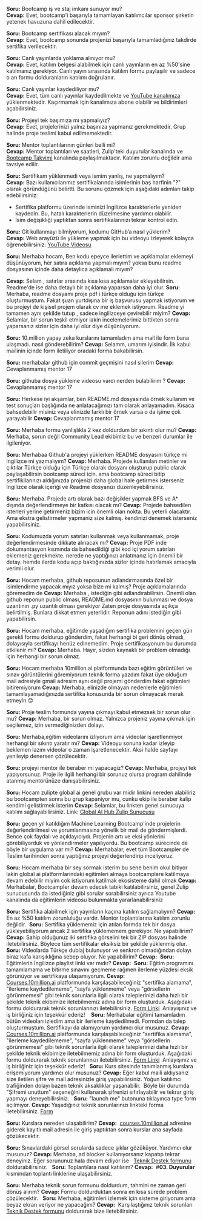 **Soru:** Bootcamp iş ve staj imkanı sunuyor mu?  
**Cevap:** Evet, bootcamp'i başarıyla tamamlayan katılımcılar sponsor şirketin yetenek havuzuna dahil edilecektir.  

**Soru:** Bootcamp sertifikası alacak mıyım?  
**Cevap:** Evet, bootcamp sonunda projenizi başarıyla tamamladığınız takdirde sertifika verilecektir.  

**Soru:** Canlı yayınlarda yoklama alınıyor mu?  
**Cevap:** Evet, katılım belgesi alabilmek için canlı yayınların en az %50'sine katılmanız gerekiyor. Canlı yayın sırasında katılım formu paylaşılır ve sadece o an formu dolduranların katılımı doğrulanır.  

**Soru:** Canlı yayınlar kaydediliyor mu?  
**Cevap:** Evet, tüm canlı yayınlar kaydedilmekte ve [YouTube kanalımıza](https://www.youtube.com/@TurkishAIHub) yüklenmektedir. Kaçırmamak için kanalımıza abone olabilir ve bildirimleri açabilirsiniz.  

**Soru:** Projeyi tek başımıza mı yapmalıyız?  
**Cevap:** Evet, projelerinizi yalnız başınıza yapmanız gerekmektedir. Grup halinde proje teslimi kabul edilmemektedir.  

**Soru:** Mentor toplantılarının günleri belli mi?  
**Cevap:** Mentor toplantıları ve saatleri, Zulip'teki duyurular kanalında ve [Bootcamp Takvimi](https://akbankpythonveyapayzekayagirisbootcamp.zulipchat.com/#narrow/channel/477187-02.2E-Bootcamp-Takvimi/topic/Takvim/near/502863612) kanalında paylaşılmaktadır. Katılım zorunlu değildir ama tavsiye edilir.  

**Soru:** Sertifikam yüklenmedi veya ismim yanlış, ne yapmalıyım?  
**Cevap:** Bazı kullanıcılarımız sertifikalarında isimlerinin baş harfinin "?" olarak göründüğünü belirtti. Bu sorunu çözmek için aşağıdaki adımları takip edebilirsiniz:  
- Sertifika platformu üzerinde isminizi İngilizce karakterlerle yeniden kaydedin. Bu, hatalı karakterlerin düzelmesine yardımcı olabilir.  
- İsim değişikliği yaptıktan sonra sertifikalarınızı tekrar kontrol edin.  

**Soru:** Git kullanmayı bilmiyorum, kodumu GitHub’a nasıl yüklerim?  
**Cevap:** Web arayüzü ile yükleme yapmak için bu videoyu izleyerek kolayca öğrenebilirsiniz: [YouTube Videosu](https://www.youtube.com/watch?v=gJb1XebzNeo)  



**Soru:** Merhaba hocam,
Ben kodu epeyce ilerlettim ve açıklamalar eklemeyi düşünüyorum, her satıra açıklama yapmalı mıyım? yoksa bunu readme dosyasının içinde daha detaylıca açıklamalı mıyım?

**Cevap:** Selam , satırlar arasında kısa kısa açıklamalar ekleyebilirsin. Readme'de ise daha detaylı bir açıklama yaparsan daha iyi olur.
**Soru:** Merhaba, readme dosyamı proje pdf i türkçe olduğu için türkçe oluşturmuştum. Fakat şuan yurtdışına bir iş başvurusu yapmak istiyorum ve bu projeyi de kişisel projem olarak cv me eklemek istiyorum. Readme yi tamamen aynı şekilde tutup , sadece ingilizceye çevirebilir miyim?
**Cevap:** Selamlar, bir sorun teşkil etmiyor lakin incelemelerimiz bittikten sonra yaparsanız sizler için daha iyi olur diye düşünüyorum.

**Soru:** 10.million yapay zeka kurslarını tamamladım ama mail ile form bana ulaşmadı. nasıl gönderebilirim?
**Cevap:** Selamm, umarım iyisindir. İlk kabul mailinin içinde form iletiliyor oradaki forma bakabilirsin.

**Soru:** merhabalar github için commit geçmişini nasıl silerim
**Cevap:** Cevaplanmamış mentor 17

**Soru:** githuba dosya yükleme videosu vardı nerden bulabilirim ?
**Cevap:** Cevaplanmamış mentor 17

**Soru:** Herkese iyi akşamlar, ben README.md dosyasında örnek kullanım ve test sonuçları başlığında ne anlatacağımızı tam olarak anlayamadım. Kısaca bahsedebilir misiniz veya elinizde farklı bir örnek varsa o da işime çok yarayabilir
**Cevap:** Cevaplanmamış mentor 17

**Soru:** Merhaba formu yanlışlıkla 2 kez doldurdum bir sıkıntı olur mu?
**Cevap:** Merhaba, sorun değil Community Lead ekibimiz bu ve benzeri durumlar ile ilgileniyor.

**Soru:** Merhabaa Github'a projeyi yüklerken README dosyasını türkçe mi ingilizce mi yazmalıyım?
**Cevap:** Merhaba. Projede kullanılan metinler ve çıktılar Türkçe olduğu için Türkçe olarak dosyanı oluşturup public olarak paylaşabilirsin bootcamp süreci için. ama bootcamp süreci bitip sertifikilarınızı aldığınızda projenizi daha global hale getirmek isterseniz İngilizce olarak içeriği ve Readme dosyanızı düzenleyebilirsiniz.

**Soru:** Merhaba. Projede artı olarak bazı değişikler yapmak BFS ve A* dışında değerlendirmeye bir katkısı olacak mı?
**Cevap:** Projede bahsedilen isterleri yerine getirmeniz bizim icin önemli olan nokta. Bu yeterli olacaktır. Ama ekstra gelistirmeler yapmaniz size kalmış. kendinizi denemek isterseniz yapabilirsiniz.

**Soru:** Kodumuzda yorum satırları kullanmak veya kullanmamak, proje değerlendirmesinde dikkate alınacak mı?
**Cevap:** Proje PDF inde dokumantasyon kısmında da bahsedildiği gibi kod içi yorum satırları eklemeniz gerekmekte. nerede ne yaptığınızı anlatmanız için önemli bir detay. hemde ilerde kodu açıp baktığınızda sizler içinde hatırlamak amacıyla verimli olur.

**Soru:** Hocam merhaba, github reposunun adlandırmasında özel bir isimlendirme yapacak mıyız yoksa bize mi kalmış? Proje açıklamalarında göremedim de
**Cevap:** Merhaba , istediğin gibi adlandırabilirsin. Önemli olan github reponun public olması, README.md dosyasının bulunması ve dosya uzantının .py uzantılı olması gerekiyor Zaten proje dosyasında açıkça belirtilmiş. Bunlara dikkat etmen yeterlidir. Reponun adını istediğin gibi yapabilirsin.

**Soru:** Hocam merhaba, eğitimde yaşadığım sertifika problemini geçen gün gerekli formu doldurup gönderdim, fakat herhangi bi geri dönüş olmadı, dolayısıyla sertifikayı henüz edinemedim. Proje sertifikasyonum bu durumda etkilenir mi?
**Cevap:** Merhaba. Hayır, sizden kaynaklı bir problem olmadığı için herhangi bir sorun olmaz.

**Soru:** Hocam merhaba 10million.ai platformunda bazı eğitim görüntüleri ve sınav görüntülerini göremiyorum teknik forma yazdım fakat üye olduğum mail adresiyle gmail adresim aynı değil projemi gönderdim fakat eğitimleri bitiremiyorum
**Cevap:** Merhaba, elinizde olmayan nedenlerle eğitimleri tamamlayamadığınızda sertifika konusunda bir sorun olmayacak merak etmeyin :blush:

**Soru:** Proje teslim formunda yayına çıkmayı kabul etmezsek bir sorun olur mu?
**Cevap:** Merhaba, bir sorun olmaz. Yalnızca projeniz yayına çıkmak için seçilemez, izin vermediğinizden dolayı.

**Soru:** Merhaba,eğitim videolarını izliyorum ama videolar işaretlenmiyor herhangi bir sıkıntı yaratır mı?
**Cevap:** Videoyu sonuna kadar izleyip beklemen lazım videolar o zaman işaretlenecektir. Aksi halde sayfayı yenileyip denersen çözülecektir.

**Soru:** projeyi mentor ile beraber mi yapacagiz?
**Cevap:** Merhaba, projeyi tek yapıyorsunuz. Proje ile ilgili herhangi bir sorunuz olursa program dahilinde atanmış mentörünüze danışabilirsiniz.

**Soru:** Hocam zulipte global ai genel grubu var midir linkini nereden alabiliriz bu bootcampten sonra bu grup kapaniyor mu, cunku ekip ile beraber kalip kendimi gelistirmek isterim
**Cevap:** Selamlar, bu linkten genel sunucuya katılım sağlayabilirsiniz. Link: [Global AI Hub Zulip Sunucusu](https://globalaihub.zulipchat.com/join/fa6wmy4oy6ohyczu2lhchovb/)

**Soru:**  geçen yıl katıldığım Machine Learning Bootcamp'inde projelerin değerlendirilmesi ve yorumlanmasına yönelik bir mail de göndermişlerdi. Bence çok faydalı ve açıklayıcıydı. Projenin artı ve eksi yönlerini görebiliyorduk ve yönlendirmeler yapılıyordu. Bu bootcamp sürecinde de böyle bir uygulama var mı?
**Cevap:** Merhabalar, evet tüm Bootcampler de Teslim tarihinden sonra yaptığınız projeyi değerlendirip inceliyoruz.

**Soru:** Hocam merhaba bir sey sormak isterim bu sene benim okul bitiyor lakin global ai platformlarindaki egitimleri almaya bootcamplere katilmaya devam edebilir miyim cok istiyorum katilmak ekosisteme dahil olmak
**Cevap:** Merhabalar, Bootcampler devam edecek tabiki katılabilirsiniz, genel Zulip sunucusunda da istediğiniz gibi sorular sorabilirsiniz ayrıca Youtube kanalında da eğitimlerin videosu bulunmakta yararlanabilirsiniz

‎**Soru:** Sertifika alabilmek için yayınların  kaçına katılım sağlamalıyım?
‎**Cevap:** En az %50 katılım zorunluluğu vardır. Mentor toplantılarına katılım zorunlu değildir.
‎
‎**Soru:** Sertifika yüklememiz için atılan formda tek bir dosya yükleyebiliyorum ancak 2 sertifika yüklememem gerekiyor. Ne yapabilirim?
‎**Cevap:** Sahip olduğunuz iki sertifika görselini tek bir ZIP dosyası halinde iletebilirsiniz. Böylece tüm sertifikalar eksiksiz bir şekilde yüklenmiş olur. 
‎
‎**Soru:** Videolarda Türkçe dublaj bulunuyor ve senkron olmadığından dolayı biraz kafa karışıklığına sebep oluyor. Ne yapabilirim?
‎**Cevap:** 
‎
‎**Soru:** Eğitimlerin İngilizce playlist linki var mıdır?
‎**Cevap:**
‎
‎**Soru:** Eğitim programını tamamlamama ve bitirme sınavını geçmeme rağmen ilerleme yüzdesi eksik görünüyor ve sertifikaya ulaşamıyorum.
‎**Cevap:** ‎[Courses.10million.ai](http://courses.10million.ai/) platformunda karşılaşabileceğiniz "sertifika alamama", "ilerleme kaydedilememe", "sayfa yüklenmeme" veya "görsellerin görünmemesi" gibi teknik sorunlarla ilgili olarak taleplerinizi daha hızlı bir şekilde teknik ekibimize iletebilmemiz adına bir form oluşturduk. Aşağıdaki formu doldurarak teknik sorunlarınızı iletebilirsiniz.
‎[Form Linki](https://forms.gle/vwgAbR4pusb7DHWG7)
‎
‎Anlayışınız ve iş birliğiniz için teşekkür ederiz! 
‎
‎
‎**Soru:** Merhabalar eğitimi tamamladım bütün videoları izledim ama bir ilerleme kaydedilmedi. Formdan da talep oluşturmuştum. Sertifikayı da alamıyorum yardımcı olur musunuz.
‎**Cevap:** [Courses.10million.ai](http://courses.10million.ai/) platformunda karşılaşabileceğiniz "sertifika alamama", "ilerleme kaydedilememe", "sayfa yüklenmeme" veya "görsellerin görünmemesi" gibi teknik sorunlarla ilgili olarak taleplerinizi daha hızlı bir şekilde teknik ekibimize iletebilmemiz adına bir form oluşturduk. Aşağıdaki formu doldurarak teknik sorunlarınızı iletebilirsiniz.
‎[Form Linki](https://forms.gle/vwgAbR4pusb7DHWG7)
‎
‎Anlayışınız ve iş birliğiniz için teşekkür ederiz! 
‎
‎**Soru:** Kurs sitesinde tanımlanmış kurslara erişemiyorum yardımcı olur musunuz?
‎**Cevap:** ‎Eğer kabul maili aldıysanız size iletilen şifre ve mail adresinizle giriş yapabilirsiniz. Yoğun katılımcı trafiğinden dolayı bazen teknik aksaklıklar yaşanabilir.
‎
‎Böyle bir durumda "Şifremi unuttum" seçeneğini kullanarak şifrenizi sıfırlayabilir ve tekrar giriş yapmayı deneyebilirsiniz.
‎
‎
‎**Soru:** 
‎"launch me" butonuna tıklayınca type form açılmıyor.
‎**Cevap:** Yaşadığınız teknik sorunlarınızı linkteki forma iletebilirsiniz.
‎[Form](https://forms.gle/vwgAbR4pusb7DHWG7)
‎

‎**Soru:** Kurslara nereden ulaşabilirim?
‎**Cevap:**  [courses.10million.ai](https://courses.10million.ai) adresine giderek kayıtlı mail adresin ile giriş yaptıktan sonra kurslar ana sayfada gözükecektir.
‎

‎**Soru:** Sınavlardaki görsel sorularda sadece şıklar gözüküyor. Yardımcı olur musunuz?
‎**Cevap:** Merhaba, ad blocker kullanıyorsanız kapatıp tekrar deneyiniz. Eğer sorununuz hala devam ediyor ise   [Teknik Destek formunu](https://forms.gle/vwgAbR4pusb7DHWG7) doldurabilirsiniz.
‎
‎
‎**Soru:** Toplantılara nasıl katılırım?
‎**Cevap:**  #**03. Duyurular**  kısmından toplantı linklerine ulaşabilirsiniz.
‎

‎**Soru:** Merhaba teknik sorun formunu doldurdum, tahmini ne zaman geri dönüş alırım?
‎**Cevap:** Formu doldurduktan sonra en kısa sürede problem çözülecektir.
‎
‎
‎**Soru:** Merhaba, eğitimleri izlemek için sisteme giriyorum ama beyaz ekran veriyor ne yapacağım?
‎**Cevap:**  Karşılaştığınız teknik sorunları [Teknik Destek formunu](https://forms.gle/vwgAbR4pusb7DHWG7) doldurarak bize iletebilirsiniz.
‎
